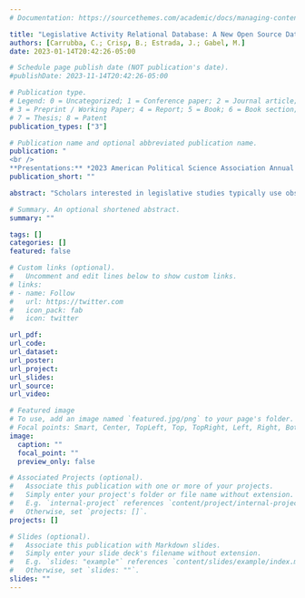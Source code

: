 ```yaml
---
# Documentation: https://sourcethemes.com/academic/docs/managing-content/

title: "Legislative Activity Relational Database: A New Open Source Database to Answer Questions about Legislative Politics"
authors: [Carrubba, C.; Crisp, B.; Estrada, J.; Gabel, M.]
date: 2023-01-14T20:42:26-05:00

# Schedule page publish date (NOT publication's date).
#publishDate: 2023-11-14T20:42:26-05:00

# Publication type.
# Legend: 0 = Uncategorized; 1 = Conference paper; 2 = Journal article;
# 3 = Preprint / Working Paper; 4 = Report; 5 = Book; 6 = Book section;
# 7 = Thesis; 8 = Patent
publication_types: ["3"]

# Publication name and optional abbreviated publication name.
publication: "
<br />
**Presentations:** *2023 American Political Science Association Annual Meeting & Exhibition, 81st Annual Midwest Political Science Association Conference.*"
publication_short: ""

abstract: "Scholars interested in legislative studies typically use observable outcomes such as roll-call votes (RCVs), speeches, and campaign contributions to quantify latent aspects of legislative behavior, such as ideal points, party unity levels, and polarization. However, the value of this strategy depends on how these outcomes are obtained, which requires understanding how legislators' decision-making processes could impact the interpretations of these measures. This project introduces a novel legislative activity database of the US Congress, integrating votes, speeches, and contributions data with additional detailed information about legislative activity. Notably, our database includes the entire universe of legislative actions and identifies the legislators associated with these actions. Moreover, our new data serve as a building block to systematically examine, for instance, the data-generating processes of RCVs and speeches or questions involving legislative dynamics such as logrolling or the evolution of cosponsorships. We validate our data using existing sources of legislative activity. To demonstrate the database's value, we briefly explore three aspects of legislative activity scholars cannot analyze comprehensively with existing data: the prevalence of RCVs, speech givers' characteristics, and the timeline of legislative actions. We find that voice votes and unanimous consent are the most frequently used voting procedures; the frequency and length of speeches are influenced by which party controls Congress, and the speech length increases inversely with the party distance in voting shares."

# Summary. An optional shortened abstract.
summary: ""

tags: []
categories: []
featured: false

# Custom links (optional).
#   Uncomment and edit lines below to show custom links.
# links:
# - name: Follow
#   url: https://twitter.com
#   icon_pack: fab
#   icon: twitter

url_pdf: 
url_code:
url_dataset:
url_poster:
url_project:
url_slides:
url_source:
url_video:

# Featured image
# To use, add an image named `featured.jpg/png` to your page's folder. 
# Focal points: Smart, Center, TopLeft, Top, TopRight, Left, Right, BottomLeft, Bottom, BottomRight.
image:
  caption: ""
  focal_point: ""
  preview_only: false

# Associated Projects (optional).
#   Associate this publication with one or more of your projects.
#   Simply enter your project's folder or file name without extension.
#   E.g. `internal-project` references `content/project/internal-project/index.md`.
#   Otherwise, set `projects: []`.
projects: []

# Slides (optional).
#   Associate this publication with Markdown slides.
#   Simply enter your slide deck's filename without extension.
#   E.g. `slides: "example"` references `content/slides/example/index.md`.
#   Otherwise, set `slides: ""`.
slides: ""
---
```

